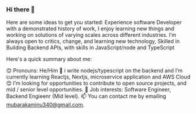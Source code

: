 ### Hi there 👋

<!--
**mubarak23/mubarak23** is a ✨ _special_ ✨ repository because its `README.md` (this file) appears on your GitHub profile.
!-->


Here are some ideas to get you started:
Experience software Developer with a demonstrated history of work, I enjoy learning new things and working on solutions of varying scales across different industries. I’m always open to critics, change, and learning new technology, Skilled in Building Backend APIs, with skills in JavaScript/node and TypeScript

Here's a quick summary about me:

😊 Pronouns: He/Him
🌱 i write nodejs/typescript on the backend and I’m currently learning Reactjs, Nextjs, microservice application and AWS Cloud
😊 I’m looking for opportunities to contribute to open source projects, and mid / senior level opportunities.
💼 Job interests: Software Engineer, Backend Engieenr (Mid level).
📫 You can contact me by emailing mubarakaminu340@gmail.com.



